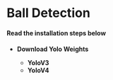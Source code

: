 <h1>Ball Detection</h1>

<h4>Read the installation steps below<h4>
<ul>
<li>Download Yolo Weights</li>
<ul>
<li>YoloV3</li>
<li>YoloV4</li>
</ul>
</ul>
